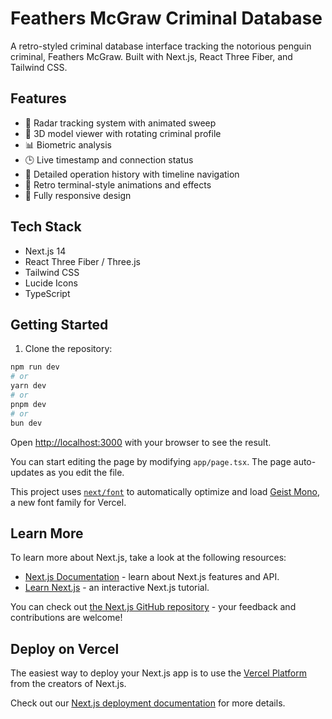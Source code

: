 # Feathers McGraw Criminal Database

A retro-styled criminal database interface tracking the notorious penguin criminal, Feathers McGraw. Built with Next.js, React Three Fiber, and Tailwind CSS.

## Features

- 🎯 Radar tracking system with animated sweep
- 🔄 3D model viewer with rotating criminal profile
- 📊 Biometric analysis
- 🕒 Live timestamp and connection status
- 📝 Detailed operation history with timeline navigation
- 💫 Retro terminal-style animations and effects
- 📱 Fully responsive design

## Tech Stack

- Next.js 14
- React Three Fiber / Three.js
- Tailwind CSS
- Lucide Icons
- TypeScript

## Getting Started

1. Clone the repository:

```bash
npm run dev
# or
yarn dev
# or
pnpm dev
# or
bun dev
```

Open [http://localhost:3000](http://localhost:3000) with your browser to see the result.

You can start editing the page by modifying `app/page.tsx`. The page auto-updates as you edit the file.

This project uses [`next/font`](https://nextjs.org/docs/app/building-your-application/optimizing/fonts) to automatically optimize and load [Geist Mono](https://vercel.com/font), a new font family for Vercel.

## Learn More

To learn more about Next.js, take a look at the following resources:

- [Next.js Documentation](https://nextjs.org/docs) - learn about Next.js features and API.
- [Learn Next.js](https://nextjs.org/learn) - an interactive Next.js tutorial.

You can check out [the Next.js GitHub repository](https://github.com/vercel/next.js) - your feedback and contributions are welcome!

## Deploy on Vercel

The easiest way to deploy your Next.js app is to use the [Vercel Platform](https://vercel.com/new?utm_medium=default-template&filter=next.js&utm_source=create-next-app&utm_campaign=create-next-app-readme) from the creators of Next.js.

Check out our [Next.js deployment documentation](https://nextjs.org/docs/app/building-your-application/deploying) for more details.
